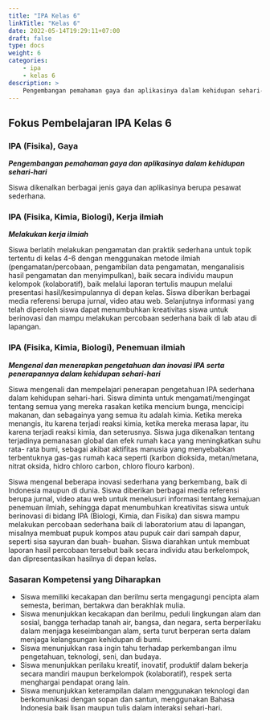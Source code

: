 ```yaml
---
title: "IPA Kelas 6"
linkTitle: "Kelas 6"
date: 2022-05-14T19:29:11+07:00
draft: false
type: docs
weight: 6
categories:
    - ipa
    - kelas 6
description: >
    Pengembangan pemahaman gaya dan aplikasinya dalam kehidupan sehari-hari, Melakukan kerja ilmiah, Mengenal dan menerapkan pengetahuan dan inovasi IPA serta penerapannya dalam kehidupan sehari-hari
---
```


## Fokus Pembelajaran IPA Kelas 6
### IPA (Fisika), Gaya
***Pengembangan pemahaman gaya dan aplikasinya dalam kehidupan sehari-hari***

Siswa dikenalkan berbagai jenis gaya dan aplikasinya berupa pesawat sederhana.

### IPA (Fisika, Kimia, Biologi), Kerja ilmiah
***Melakukan kerja ilmiah***

Siswa berlatih melakukan pengamatan dan praktik sederhana untuk topik tertentu di kelas 4-6 dengan menggunakan metode ilmiah (pengamatan/percobaan, pengambilan data pengamatan, menganalisis hasil pengamatan dan menyimpulkan), baik secara individu maupun kelompok (kolaboratif), baik melalui laporan tertulis maupun melalui presentasi hasil/kesimpulannya di depan kelas. Siswa diberikan berbagai media referensi berupa jurnal, video atau web. Selanjutnya informasi yang telah diperoleh siswa dapat menumbuhkan kreativitas siswa untuk berinovasi dan mampu melakukan percobaan sederhana baik di lab atau di lapangan.

### IPA (Fisika, Kimia, Biologi), Penemuan ilmiah
***Mengenal dan menerapkan pengetahuan dan inovasi IPA serta penerapannya dalam kehidupan sehari-hari***

Siswa mengenali dan mempelajari penerapan pengetahuan IPA sederhana dalam kehidupan sehari-hari. Siswa diminta untuk mengamati/mengingat tentang semua yang mereka rasakan ketika mencium bunga, mencicipi makanan, dan sebagainya yang semua itu adalah kimia. Ketika mereka menangis, itu karena terjadi reaksi kimia, ketika mereka merasa lapar, itu karena terjadi reaksi kimia, dan seterusnya. Siswa juga dikenalkan tentang terjadinya pemanasan global dan efek rumah kaca yang meningkatkan suhu rata- rata bumi, sebagai akibat aktifitas manusia yang menyebabkan terbentuknya gas-gas rumah kaca seperti (karbon dioksida, metan/metana, nitrat oksida, hidro chloro carbon, chloro flouro karbon).

Siswa mengenal beberapa inovasi sederhana yang berkembang, baik di Indonesia maupun di dunia. Siswa diberikan berbagai media referensi berupa jurnal, video atau web untuk menelusuri informasi tentang kemajuan penemuan ilmiah, sehingga dapat menumbuhkan kreativitas siswa untuk berinovasi di bidang IPA (Biologi, Kimia, dan Fisika) dan siswa mampu melakukan percobaan sederhana baik di laboratorium atau di lapangan, misalnya membuat pupuk kompos atau pupuk cair dari sampah dapur, seperti sisa sayuran dan buah- buahan. Siswa diarahkan untuk membuat laporan hasil percobaan tersebut baik secara individu atau berkelompok, dan dipresentasikan hasilnya di depan kelas.

### Sasaran Kompetensi yang Diharapkan
- Siswa memiliki kecakapan dan berilmu serta mengagungi pencipta alam semesta, beriman, bertakwa dan berakhlak mulia.
- Siswa menunjukkan kecakapan dan berilmu, peduli lingkungan alam dan sosial, bangga terhadap tanah air, bangsa, dan negara, serta berperilaku dalam menjaga keseimbangan alam, serta turut berperan serta dalam menjaga kelangsungan kehidupan di bumi.
- Siswa menunjukkan rasa ingin tahu terhadap perkembangan ilmu pengetahuan, teknologi, seni, dan budaya.
- Siswa menunjukkan perilaku kreatif, inovatif, produktif dalam bekerja secara mandiri maupun berkelompok (kolaboratif), respek serta menghargai pendapat orang lain.
- Siswa menunjukkan keterampilan dalam menggunakan teknologi dan berkomunikasi dengan sopan dan santun, menggunakan Bahasa Indonesia baik lisan maupun tulis dalam interaksi sehari-hari.